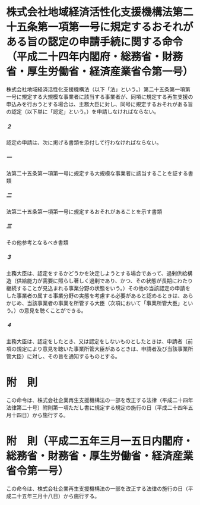 # 株式会社地域経済活性化支援機構法第二十五条第一項第一号に規定するおそれがある旨の認定の申請手続に関する命令（平成二十四年内閣府・総務省・財務省・厚生労働省・経済産業省令第一号）
株式会社地域経済活性化支援機構法（以下「法」という。）第二十五条第一項第一号に規定する大規模な事業者に該当する事業者が、同項に規定する再生支援の申込みを行おうとする場合は、主務大臣に対し、同号に規定するおそれがある旨の認定（以下単に「認定」という。）を申請しなければならない。
##### ２
認定の申請は、次に掲げる書類を添付して行わなければならない。
##### 一
法第二十五条第一項第一号に規定する大規模な事業者に該当することを証する書類
##### 二
法第二十五条第一項第一号に規定するおそれがあることを示す書類
##### 三
その他参考となるべき書類
##### ３
主務大臣は、認定をするかどうかを決定しようとする場合であって、過剰供給構造（供給能力が需要に照らし著しく過剰であり、かつ、その状態が長期にわたり継続することが見込まれる事業分野の状態をいう。）その他の当該認定の申請をした事業者の属する事業分野の実態を考慮する必要があると認めるときは、あらかじめ、当該事業者の事業を所管する大臣（次項において「事業所管大臣」という。）の意見を聴くことができる。
##### ４
主務大臣は、認定をしたとき、又は認定をしないものとしたときは、申請者（前項の規定により意見を聴いた事業所管大臣があるときは、申請者及び当該事業所管大臣）に対し、その旨を通知するものとする。
# 附　則
この命令は、株式会社企業再生支援機構法の一部を改正する法律（平成二十四年法律第二十号）附則第一項ただし書に規定する規定の施行の日（平成二十四年五月十四日）から施行する。
# 附　則（平成二五年三月一五日内閣府・総務省・財務省・厚生労働省・経済産業省令第一号）
この命令は、株式会社企業再生支援機構法の一部を改正する法律の施行の日（平成二十五年三月十八日）から施行する。
